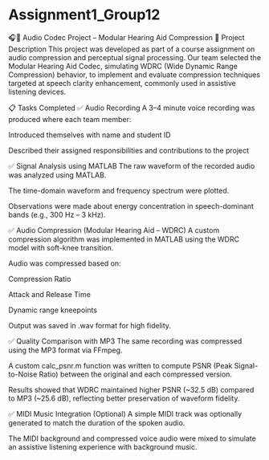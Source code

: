 # Assignment1_Group12
🎧🧠 Audio Codec Project – Modular Hearing Aid Compression
🎯 Project Description
This project was developed as part of a course assignment on audio compression and perceptual signal processing. Our team selected the Modular Hearing Aid Codec, simulating WDRC (Wide Dynamic Range Compression) behavior, to implement and evaluate compression techniques targeted at speech clarity enhancement, commonly used in assistive listening devices.

📋 Tasks Completed
✅ Audio Recording
A 3–4 minute voice recording was produced where each team member:

Introduced themselves with name and student ID

Described their assigned responsibilities and contributions to the project

✅ Signal Analysis using MATLAB
The raw waveform of the recorded audio was analyzed using MATLAB.

The time-domain waveform and frequency spectrum were plotted.

Observations were made about energy concentration in speech-dominant bands (e.g., 300 Hz – 3 kHz).

✅ Audio Compression (Modular Hearing Aid – WDRC)
A custom compression algorithm was implemented in MATLAB using the WDRC model with soft-knee transition.

Audio was compressed based on:

Compression Ratio

Attack and Release Time

Dynamic range kneepoints

Output was saved in .wav format for high fidelity.

✅ Quality Comparison with MP3
The same recording was compressed using the MP3 format via FFmpeg.

A custom calc_psnr.m function was written to compute PSNR (Peak Signal-to-Noise Ratio) between the original and each compressed version.

Results showed that WDRC maintained higher PSNR (~32.5 dB) compared to MP3 (~25.6 dB), reflecting better preservation of waveform fidelity.

✅ MIDI Music Integration (Optional)
A simple MIDI track was optionally generated to match the duration of the spoken audio.

The MIDI background and compressed voice audio were mixed to simulate an assistive listening experience with background music.

